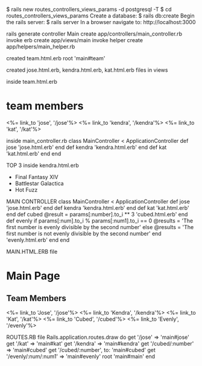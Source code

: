$ rails new routes_controllers_views_params -d postgresql -T
$ cd routes_controllers_views_params
Create a database: $ rails db:create
Begin the rails server: $ rails server
In a browser navigate to: http://localhost:3000


rails generate controller Main
  create  app/controllers/main_controller.rb
      invoke  erb
      create    app/views/main
      invoke  helper
      create    app/helpers/main_helper.rb


created team.html.erb
root 'main#team'

created jose.html.erb, kendra.html.erb, kat.html.erb files in views

inside team.html.erb
<h1> team members</h1>
<%= link_to 'jose', '/jose'%>
<%= link_to 'kendra', '/kendra'%>
<%= link_to 'kat', '/kat'%>


inside main_controller.rb
class MainController < ApplicationController
    def jose
         'jose.html.erb' 
    end
    def kendra
         'kendra.html.erb'
    end
    def kat
         'kat.html.erb'
    end
end


TOP 3 inside kendra.html.erb
<ul>
 <li>Final Fantasy XIV</li>
 <li>Battlestar Galactica</li>
 <li>Hot Fuzz</li>
</ul>


MAIN CONTROLLER
class MainController < ApplicationController
    def jose
         'jose.html.erb' 
    end
    def kendra
         'kendra.html.erb'
    end
    def kat
         'kat.html.erb'
    end
    def cubed 
        @result = params[:number].to_i ** 3
        'cubed.html.erb'
    end
    def evenly 
        if params[:num].to_i % params[:num1].to_i == 0
            @results = 'The first number is evenly divisible by the second number'
        else 
            @results = 'The first number is not evenly divisible by the second number'
        end
        'evenly.html.erb'
    end
end


MAIN.HTML.ERB file
<h1>Main Page</h1>
<h2>Team Members</h2>
 
<%= link_to 'Jose', '/jose'%>
<%= link_to 'Kendra', '/kendra'%>
<%= link_to 'Kat', '/kat'%>
<%= link_to 'Cubed', '/cubed'%>
<%= link_to 'Evenly', '/evenly'%>


ROUTES.RB file
Rails.application.routes.draw do
    get '/jose' => 'main#jose'
    get '/kat' => 'main#kat'
    get '/kendra' => 'main#kendra'
    get '/cubed/:number' => 'main#cubed'
    get '/cubed/:number', to: 'main#cubed'
    get '/evenly/:num/:num1' => 'main#evenly'
    root 'main#main'
end
